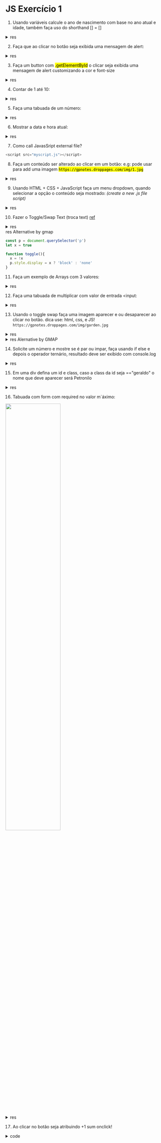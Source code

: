 # JS Exercício 1

1. Usando variáveis calcule o ano de nascimento com base no ano atual e idade, também faça uso do shorthand [] = []

<details>
<summary>res</summary>

```js
var age = 30;
var ano = 2022;
var res = ano - age;
document.getElementById("idade").innerHTML = res;

//shorthand
let [y,idade] = [2022,29];
console.log(y - idade);
//
```
</details>

2. Faça que ao clicar no botão seja exibida uma mensagem de alert:

<details>
<summary>res</summary>

```js
function bnt() {
    alert("boa noite");
}
```
</details>

3. Faça um button com <mark>.getElementById</mark> o clicar seja exibida uma mensagem de alert customizando a cor e font-size

<details>
<summary>res</summary>

```js
document.getElementById("bntx").onclick = function () {
    alert("boa noite");
}
```
</details>

4. Contar de 1 até 10: 

<details>
<summary>res</summary>

```js
var cont = "";
for(i=1;i<=10;i++) {
    cont += i;
}
document.getElementById("contador").innerHTML = cont;
```
</details>

5. Faça uma tabuada de um número: 

<details>
<summary>res</summary>

```js
var c = "";
var opt = 7;
for(a=1; a<=10; a++) {
    c += opt +' x '+a + '='+opt*a+'<br>';
}
document.getElementById("tabua").innerHTML = c;
```
</details>

6. Mostrar a data e hora atual: 

<details>
<summary>res</summary>

```js
const d = new Date();
document.getElementById("hora").innerHTML = d;
```
</details>

7. Como call JavasSript external file?
```js 
<script src="myscript.js"></script>
```
8. Faça um conteúdo ser alterado ao clicar em um botão:
e.g: pode usar para add uma imagem
<mark>`https://gpnotes.droppages.com/img/1.jpg`</mark>  

<details>
<summary>res</summary>

```js
function txt2() {
    document.getElementById("txt").innerHTML = "Boa noite";
}

//8.2
function img2() {
    document.getElementById("img").innerHTML = '<img src="xxhttps://img.freepik.com/fotos-gratis/imagem-aproximada-em-tons-de-cinza-de-uma-aguia-careca-americana-em-um-fundo-escuro_181624-31795.jpg" />';
}
```
</details>


9. Usando HTML + CSS + JavaScript faça um menu dropdown, quando selecionar a opção o conteúdo seja mostrado: *(create a new .js file script)* 

<details>
<summary>res </summary>

```html
<select name="options" id="options">
<option value="1">Selecionar: </option>
<option value="2">SX</option>
<option value="3">Trigg</option>
</select>

<g id="1" style="display:block"></g>
<g id="2">5000</g>
<g id="3">6000</g>
```

```js
document.getElementById("options").onchange = function () {
    var i = 1;
    var myDiv = document.getElementById(i);
    while (myDiv) {
        myDiv.style.display = 'none';
        myDiv = document.getElementById(++i);
    }
    document.getElementById(this.value).style.display = 'block';
}
```

</details>



10. Fazer o Toggle/Swap Text (troca text) [ref](https://www.w3schools.com/howto/howto_js_toggle_text.asp)

<details>
<summary>res</summary>

```js
function texto2 () {
    var x = document.getElementById("texto");
    if (x.innerHTML == "Hello") {
        x.innerHTML = "Ola";
    } else {
        x.innerHTML = "Hello";
    }
}
```
</details>
<summary>res Alternative by gmap</summary>

```js
const p = document.querySelector('p')
let x = true

function toggle(){
  x = !x
  p.style.display = x ? 'block' : 'none'
}
```
</details>

11. Faça um exemplo de Arrays com 3 valores: 

<details>
<summary>res</summary>

```js
network = ['NETFLEX ','<p style="background:DodgerBlue;display:inline">Live TIM</p>','<p style="background:red;display:inline"> CLARO</p>'];
document.getElementById("array").innerHTML = network;
```
</details>

12. Faça uma tabuada de multiplicar com valor de entrada <input:  

<details>
<summary>res</summary>

```js
function multiplica() {
    var num = (document.getElementById("num").value);
    var saida = document.getElementById("saida");
    var mu = "";
    for(i=1;i<=10;i++)
    mu += num+' x '+i+' = '+num*i+'<br>';
    saida.innerHTML = mu;
}
```
</details>

13. Usando o toggle swap faça uma imagem aparecer e ou desaparecer ao clicar no botão. dica use: html, css, e JS!
`https://gpnotes.droppages.com/img/garden.jpg` 

<details>
<summary>res</summary>

```html
<button onclick="imgbnt()">show img</button>
<imgx id="imgx" style="display: none;">
    <img src="https://img.freepik.com/fotos-gratis/imagem-aproximada-em-tons-de-cinza-de-uma-aguia-careca-americana-em-um-fundo-escuro_181624-31795.jpg" width="250px" height="250px" />
</imgx>

```

```js
function imgbnt() {
    var ximg = document.getElementById("imgx");
        if (ximg.style.display === "none") {
            ximg.style.display = 'block';
        } else {
            ximg.style.display = 'none';
    }
}
```
</details>

<details>
<summary>res Alernative by GMAP</summary>


```js
const div = document.querySelector("div")

/* STATES */
let y = true
/* SAVE current Text */
let defaultText = div.innerText

function swap(){
y = !y
div.innerText = y ? defaultText : 'newText'
}
```
</details>

14. Solicite um número e mostre se é par ou impar, faça usando if else e depois o operador ternário, resultado deve ser exibido com console.log  

<details>
<summary>res</summary>

```js
const n = prompt("Digite um valor:");
if (n %2 === 0) {
    console.log('EVEN - PAR');
} else {
    console.log('ODD - IMPAR');
}

//14.2 operador ternário:
const nn = prompt("Inserir numero:");
nn %2 == 0 ? console.log(+nn+" PAR") : console.log(+nn+" IMPAR");
```
</details>

15. Em uma div defina um id e class, caso a class da id seja =="geraldo" o nome que deve aparecer será Petronilo  

<details>
<summary>res</summary>

```js
let xj = document.getElementById('filho');
if(xj.className === "geraldo"){
    xj.textContent = "Petronilo";
} else {
    xj.className = "NaN Geraldo";
}
```
</details>

16. Tabuada com form com required no valor m´áximo: 

<img src="https://gpnotes.droppages.com/blog-content/2022/16.jpg" width="60%">

<details>
<summary>res</summary>

```js
function btn(){
    //e.preventDefault()
    n1 = document.getElementById("n1").value;
    max = document.getElementById("max").value;
    //caso o fosse apenas um numero, checkout se esta vazio
  /*   if(n1 === ''){
      return false;
    } */
    myres = document.getElementById("myres");
    res = '';
  for(i = 1; i<=max; i++){
    res += n1+' x '+i+'='+i*n1+'<br>';
  }
  myres.innerHTML = res;
  }
```
</details>

17. Ao clicar no botão seja atribuindo +1 sum onclick!

<details>
<summary>code</summary>

```js
let sum = 0;
function add(){
    let sumel = document.getElementById("x");
    sum = sum +1;
    sumel.innerHTML = sum;
}
```
</details>
